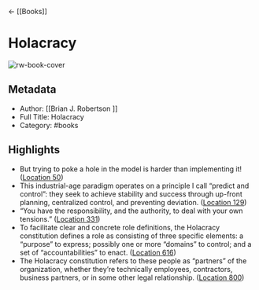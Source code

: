 ← [[Books]]


# Holacracy
![rw-book-cover](https://images-na.ssl-images-amazon.com/images/I/41g1MEMJBIL._SL200_.jpg)

## Metadata
- Author: [[Brian J. Robertson ]]
- Full Title: Holacracy
- Category: #books

## Highlights
- But trying to poke a hole in the model is harder than implementing it! ([Location 50](https://readwise.io/to_kindle?action=open&asin=B00PF6QM6K&location=50))
- This industrial-age paradigm operates on a principle I call “predict and control”: they seek to achieve stability and success through up-front planning, centralized control, and preventing deviation. ([Location 129](https://readwise.io/to_kindle?action=open&asin=B00PF6QM6K&location=129))
- “You have the responsibility, and the authority, to deal with your own tensions.” ([Location 331](https://readwise.io/to_kindle?action=open&asin=B00PF6QM6K&location=331))
- To facilitate clear and concrete role definitions, the Holacracy constitution defines a role as consisting of three specific elements: a “purpose” to express; possibly one or more “domains” to control; and a set of “accountabilities” to enact. ([Location 616](https://readwise.io/to_kindle?action=open&asin=B00PF6QM6K&location=616))
- The Holacracy constitution refers to these people as “partners” of the organization, whether they’re technically employees, contractors, business partners, or in some other legal relationship. ([Location 800](https://readwise.io/to_kindle?action=open&asin=B00PF6QM6K&location=800))
